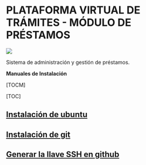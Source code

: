 # PLATAFORMA VIRTUAL DE TRÁMITES - MÓDULO DE PRÉSTAMOS

![](https://avatars.githubusercontent.com/u/42221638?s=200&v=4)

Sistema de administración y gestión de préstamos.


**Manuales de Instalación**

[TOCM]

[TOC]

## [ Instalación de ubuntu](./INSTALL.md)
## [ Instalación de git](./INSTALL.md)
## [ Generar la llave SSH en github](./INSTALL.md)

